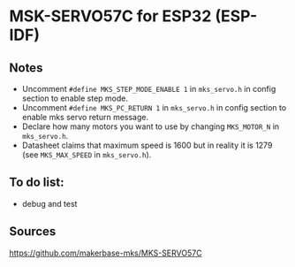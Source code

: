 # MSK-SERVO57C for ESP32 (ESP-IDF) 

## Notes
* Uncomment `#define MKS_STEP_MODE_ENABLE 1` in `mks_servo.h` in config section to enable step mode.
* Uncomment `#define MKS_PC_RETURN 1` in `mks_servo.h` in config section to enable mks servo return message.
* Declare how many motors you want to use by changing `MKS_MOTOR_N` in `mks_servo.h`.
* Datasheet claims that maximum speed is 1600 but in reality it is 1279 (see `MKS_MAX_SPEED` in `mks_servo.h`).

## To do list:
* debug and test

## Sources
https://github.com/makerbase-mks/MKS-SERVO57C